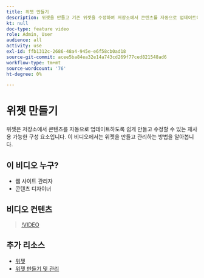 ```yaml
---
title: 위젯 만들기
description: 위젯을 만들고 기존 위젯을 수정하여 저장소에서 콘텐츠를 자동으로 업데이트하는 방법을 알아보십시오.
kt: null
doc-type: feature video
role: Admin, User
audience: all
activity: use
exl-id: ffb1312c-2686-48a4-945e-e6f58cb0ad18
source-git-commit: acee5ba84ea32e14a743cd269f77ced821548ad6
workflow-type: tm+mt
source-wordcount: '76'
ht-degree: 0%

---
```


# 위젯 만들기

위젯은 저장소에서 콘텐츠를 자동으로 업데이트하도록 쉽게 만들고 수정할 수 있는 재사용 가능한 구성 요소입니다. 이 비디오에서는 위젯을 만들고 관리하는 방법을 알아봅니다.

## 이 비디오 누구?

- 웹 사이트 관리자
- 콘텐츠 디자이너

## 비디오 컨텐츠

>[!VIDEO](https://video.tv.adobe.com/v/343786?quality=12&learn=on)

## 추가 리소스

- [위젯](https://docs.magento.com/user-guide/cms/widgets.html)
- [위젯 만들기 및 관리](https://docs.magento.com/user-guide/cms/widget-create.html)

